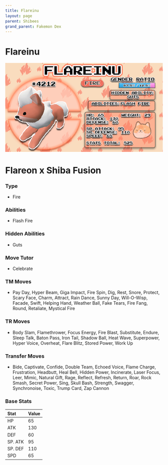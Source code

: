 ```yaml
---
title: Flareinu
layout: page
parent: Shibees
grand_parent: Fakemon Dex
---
```


# Flareinu

![Image](/fakemon_pics/flareinu.png)

# Flareon x Shiba Fusion

### Type
- Fire

### Abilities
- Flash Fire

### Hidden Abilities
- Guts

### Move Tutor
- Celebrate

### TM Moves
- Pay Day, Hyper Beam, Giga Impact, Fire Spin, Dig, Rest, Snore, Protect, Scary Face, Charm, Attract, Rain Dance, Sunny Day, Will-O-Wisp, Facade, Swift, Helping Hand, Weather Ball, Fake Tears, Fire Fang, Round, Retaliate, Mystical Fire

### TR Moves
- Body Slam, Flamethrower, Focus Energy, Fire Blast, Substitute, Endure, Sleep Talk, Baton Pass, Iron Tail, Shadow Ball, Heat Wave, Superpower, Hyper Voice, Overheat, Flare Blitz, Stored Power, Work Up

### Transfer Moves
- Bide, Captivate, Confide, Double Team, Echoed  Voice, Flame Charge, Frustration, Headbutt, Heal Bell, Hidden Power, Incinerate, Laser Focus, Leer, Mimic, Natural Gift, Rage, Reflect, Refresh, Return, Roar, Rock Smash, Secret Power, Sing, Skull Bash, Strength, Swagger, Synchronoise, Toxic, Trump Card, Zap Cannon

### Base Stats

| Stat    | Value |
|:--------|:------|
| HP      | 65    |
| ATK     | 130   |
| DEF     | 60    |
| SP. ATK | 95    |
| SP. DEF | 110   |
| SPD     | 65    |